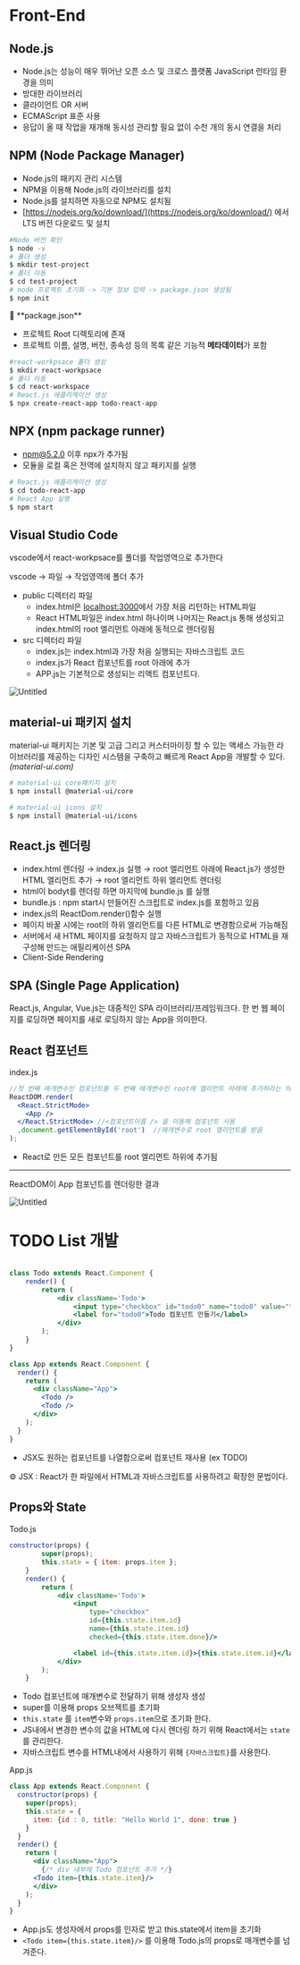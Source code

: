 # Front-End

## Node.js

- Node.js는 성능이 매우 뛰어난 오픈 소스 및 크로스 플랫폼 JavaScript 런타임 환경을 의미
- 방대한 라이브러리
- 클라이언트 OR 서버
- ECMAScript 표준 사용
- 응답이 올 때 작업을 재개해 동시성 관리할 필요 없이 수천 개의 동시 연결을 처리

## NPM (Node Package Manager)

- Node.js의 패키지 관리 시스템
- NPM을 이용해 Node.js의 라이브러리를 설치
- Node.js를 설치하면 자동으로 NPM도 설치됨
- [https://nodejs.org/ko/download/](https://nodejs.org/ko/download/) 에서 LTS 버전 다운로드 및 설치

```bash
#Node 버전 확인
$ node -v
# 폴더 생성
$ mkdir test-project
# 폴더 이동
$ cd test-project
# node 프로젝트 초기화 -> 기본 정보 입력 -> package.json 생성됨
$ npm init
```

<aside>
📑 **package.json**

- 프로젝트 Root 디렉토리에 존재
- 프로젝트 이름, 설명, 버전, 종속성 등의 목록 같은 기능적 **메타데이터**가 포함
</aside>

```bash
#react-workpsace 폴더 생성
$ mkdir react-workpsace
# 폴더 이동
$ cd react-workspace
# React.js 애플리케이션 생성
$ npx create-react-app todo-react-app
```

## NPX (npm package runner)

- npm@5.2.0 이후 npx가 추가됨
- 모듈을 로컬 혹은 전역에 설치하지 않고 패키지를 실행

```bash
# React.js 애플리케이션 생성
$ cd todo-react-app
# React App 실행
$ npm start
```

## Visual Studio Code

vscode에서 react-workpsace를 폴더를 작업영역으로 추가한다

vscode → 파일 → 작업영역에 폴더 추가

- public 디렉터리 파일
    - index.html은 [localhost:3000](http://localhost:3000)에서 가장 처음 리턴하는 HTML파일
    - React HTML파일은 index.html 하나이며 나머지는 React.js 통해 생성되고 index.html의 root 엘리먼트 아래에 동적으로 렌더링됨
- src 디렉터리 파일
    - index.js는 index.html과 가장 처음 실행되는 자바스크립트 코드
    - index.js가 React 컴포넌트를 root 아래에 추가
    - APP.js는 기본적으로 생성되는 리액트 컴포넌트다.
    

![Untitled](Front-End%20858de527f24944f8be9c3b3aa2cd49dd/Untitled.png)

## material-ui  패키지 설치

material-ui 패키지는 기본 및 고급 그리고 커스터마이징 할 수 있는 액세스 가능한 라이브러리를 제공하는 디자인 시스템을 구축하고 빠르게 React App을 개발할 수 있다. *(material-ui.com)*

```bash
# material-ui core패키지 설치
$ npm install @material-ui/core

# material-ui icons 설치
$ npm install @material-ui/icons
```

## React.js 렌더링

- index.html 렌더링 → index.js 실행 → root 엘리먼트 아래에 React.js가 생성한 HTML 엘리먼트 추가 → root 엘리먼트 하위 엘리먼트 렌더링
- html이 bodyt를 렌더링 하면 마지막에 bundle.js 를 실행
- bundle.js : npm start시 만들어진 스크립트로 index.js를 포함하고 있음
- index.js의 ReactDom.render()함수 실행
- 페이지 바꿀 시에는 root의 하위 엘리먼트를 다른 HTML로 변경함으로써 가능해짐
- 서버에서 새 HTML 페이지를 요청하지 않고 자바스크립트가 동적으로 HTML을 재구성해 만드는 애필리케이션 SPA
- Client-Side Rendering

## SPA (Single Page Application)

React.js, Angular, Vue.js는 대중적인 SPA 라이브러리/프레임워크다. 한 번 웹 페이지를 로딩하면 페이지를 새로 로딩하지 않는 App을 의미한다.

## React 컴포넌트

index.js

```jsx
//첫 번째 매개변수인 컴포넌트를 두 번째 매개변수인 root에 엘리먼트 아래에 추가하라는 의미
ReactDOM.render(
  <React.StrictMode>
    <App />
  </React.StrictMode> //<컴포넌트이름 /> 을 이용해 컴포넌트 사용
  ,document.getElementById('root')  //매개변수로 root 엘리먼트를 받음
);
```

- React로 만든 모든 컴포넌트를 root 엘리먼트 하위에 추가됨

---

ReactDOM이 App 컴포넌트를 렌더링한 결과

![Untitled](Front-End%20858de527f24944f8be9c3b3aa2cd49dd/Untitled%201.png)

# TODO List 개발

```jsx

class Todo extends React.Component {
    render() {
        return (
            <div className='Todo'>
                <input type="checkbox" id="todo0" name="todo0" value="todo0"/>
                <label for="todo0">Todo 컴포넌트 만들기</label>
            </div>
        );
    }
}

class App extends React.Component {
  render() {
    return (
      <div className="App">
        <Todo />
        <Todo />
      </div>
    );
  }
}
```

- JSX도 원하는 컴포넌트를 나열함으로써 컴포넌트 재사용 (ex TODO)

<aside>
⚙ JSX : React가 한 파일에서 HTML과 자바스크립트를 사용하려고 확장한 문법이다.

</aside>

## Props와 State

Todo.js

```jsx
constructor(props) {
        super(props);
        this.state = { item: props.item };
    }
    render() {
        return (
            <div className='Todo'>
                <input 
                    type="checkbox" 
                    id={this.state.item.id}
                    name={this.state.item.id}
                    checked={this.state.item.done}/>

                <label id={this.state.item.id}>{this.state.item.id}</label>
            </div>
        );
    }
```

- Todo 컴포넌트에 매개변수로 전달하기 위해 생성자 생성
- super를 이용해 props 오브젝트를 초기화
- `this.state` 를 `item`변수와 `props.item`으로 초기화 한다.
- JS내에서 변경한 변수의 값을 HTML에 다시 렌더링 하기 위해 React에서는 `state`를 관리한다.
- 자바스크립트 변수를 HTML내에서 사용하기 위해 `{자바스크립트}`를 사용한다.

App.js

```jsx
class App extends React.Component {
  constructor(props) {
    super(props);
    this.state = {
      item: {id : 0, title: "Hello World 1", done: true }
    }
  }
  render() {
    return (
      <div className="App">
        {/* div 내부에 Todo 컴포넌트 추가 */}
      <Todo item={this.state.item}/>
      </div>
    );
  }
}
```

- App.js도 생성자에서 props를 인자로 받고 this.state에서 item을 초기화
- `<Todo item={this.state.item}/>` 를 이용해 Todo.js의 props로 매개변수를 넘겨준다.